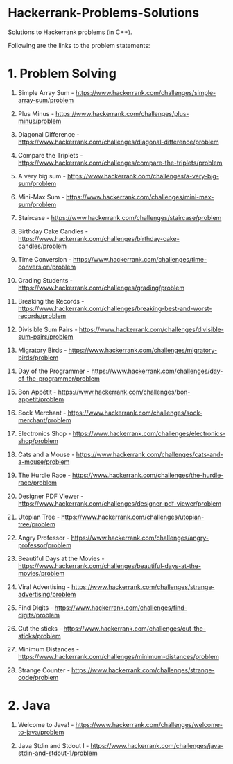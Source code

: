 # Hackerrank-Problems-Solutions
Solutions to Hackerrank problems (in C++).

Following are the links to the problem statements:

# 1. Problem Solving

1. Simple Array Sum - https://www.hackerrank.com/challenges/simple-array-sum/problem

2. Plus Minus - https://www.hackerrank.com/challenges/plus-minus/problem

3. Diagonal Difference - https://www.hackerrank.com/challenges/diagonal-difference/problem

4. Compare the Triplets - https://www.hackerrank.com/challenges/compare-the-triplets/problem

5. A very big sum - https://www.hackerrank.com/challenges/a-very-big-sum/problem

6. Mini-Max Sum - https://www.hackerrank.com/challenges/mini-max-sum/problem

7. Staircase - https://www.hackerrank.com/challenges/staircase/problem

8. Birthday Cake Candles - https://www.hackerrank.com/challenges/birthday-cake-candles/problem

9. Time Conversion - https://www.hackerrank.com/challenges/time-conversion/problem

10. Grading Students - https://www.hackerrank.com/challenges/grading/problem

11. Breaking the Records - https://www.hackerrank.com/challenges/breaking-best-and-worst-records/problem

12. Divisible Sum Pairs - https://www.hackerrank.com/challenges/divisible-sum-pairs/problem

13. Migratory Birds - https://www.hackerrank.com/challenges/migratory-birds/problem

14. Day of the Programmer - https://www.hackerrank.com/challenges/day-of-the-programmer/problem

15. Bon Appétit - https://www.hackerrank.com/challenges/bon-appetit/problem

16. Sock Merchant - https://www.hackerrank.com/challenges/sock-merchant/problem

17. Electronics Shop - https://www.hackerrank.com/challenges/electronics-shop/problem

18. Cats and a Mouse - https://www.hackerrank.com/challenges/cats-and-a-mouse/problem

19. The Hurdle Race - https://www.hackerrank.com/challenges/the-hurdle-race/problem

20. Designer PDF Viewer - https://www.hackerrank.com/challenges/designer-pdf-viewer/problem

21. Utopian Tree - https://www.hackerrank.com/challenges/utopian-tree/problem

22. Angry Professor - https://www.hackerrank.com/challenges/angry-professor/problem

23. Beautiful Days at the Movies - https://www.hackerrank.com/challenges/beautiful-days-at-the-movies/problem

24. Viral Advertising - https://www.hackerrank.com/challenges/strange-advertising/problem

25. Find Digits - https://www.hackerrank.com/challenges/find-digits/problem

26. Cut the sticks - https://www.hackerrank.com/challenges/cut-the-sticks/problem

27. Minimum Distances - https://www.hackerrank.com/challenges/minimum-distances/problem

28. Strange Counter - https://www.hackerrank.com/challenges/strange-code/problem

# 2. Java

1. Welcome to Java! - https://www.hackerrank.com/challenges/welcome-to-java/problem

2. Java Stdin and Stdout I - https://www.hackerrank.com/challenges/java-stdin-and-stdout-1/problem

